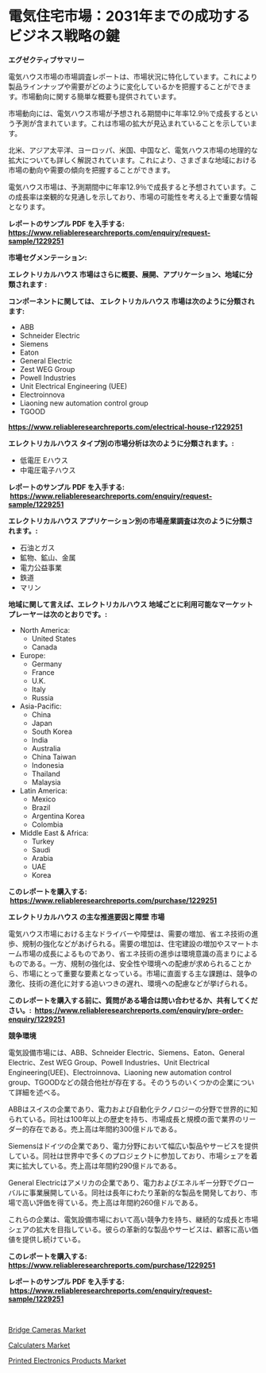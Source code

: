 <p><h1>電気住宅市場：2031年までの成功するビジネス戦略の鍵</h1></p><p><strong>エグゼクティブサマリー</strong></p>
<p><p>電気ハウス市場の市場調査レポートは、市場状況に特化しています。これにより製品ラインナップや需要がどのように変化しているかを把握することができます。市場動向に関する簡単な概要も提供されています。</p><p>市場動向には、電気ハウス市場が予想される期間中に年率12.9％で成長するという予測が含まれています。これは市場の拡大が見込まれていることを示しています。</p><p>北米、アジア太平洋、ヨーロッパ、米国、中国など、電気ハウス市場の地理的な拡大についても詳しく解説されています。これにより、さまざまな地域における市場の動向や需要の傾向を把握することができます。</p><p>電気ハウス市場は、予測期間中に年率12.9％で成長すると予想されています。この成長率は楽観的な見通しを示しており、市場の可能性を考える上で重要な情報となります。</p></p>
<p><strong>レポートのサンプル PDF を入手する: <a href="https://www.reliableresearchreports.com/enquiry/request-sample/1229251">https://www.reliableresearchreports.com/enquiry/request-sample/1229251</a></strong></p>
<p><strong>市場セグメンテーション:</strong></p>
<p><strong> エレクトリカルハウス 市場はさらに概要、展開、アプリケーション、地域に分類されます :</strong></p>
<p><strong>コンポーネントに関しては、 エレクトリカルハウス 市場は次のように分類されます: &nbsp;</strong></p>
<p><ul><li>ABB</li><li>Schneider Electric</li><li>Siemens</li><li>Eaton</li><li>General Electric</li><li>Zest WEG Group</li><li>Powell Industries</li><li>Unit Electrical Engineering (UEE)</li><li>Electroinnova</li><li>Liaoning new automation control group</li><li>TGOOD</li></ul></p>
<p><strong><a href="https://www.reliableresearchreports.com/electrical-house-r1229251">https://www.reliableresearchreports.com/electrical-house-r1229251</a></strong></p>
<p><strong> エレクトリカルハウス タイプ別の市場分析は次のように分類されます。:</strong></p>
<p><ul><li>低電圧 Eハウス</li><li>中電圧電子ハウス</li></ul></p>
<p><strong>レポートのサンプル PDF を入手する: &nbsp;<a href="https://www.reliableresearchreports.com/enquiry/request-sample/1229251">https://www.reliableresearchreports.com/enquiry/request-sample/1229251</a></strong></p>
<p><strong> エレクトリカルハウス アプリケーション別の市場産業調査は次のように分類されます。:</strong></p>
<p><ul><li>石油とガス</li><li>鉱物、鉱山、金属</li><li>電力公益事業</li><li>鉄道</li><li>マリン</li></ul></p>
<p><strong>地域に関して言えば、エレクトリカルハウス 地域ごとに利用可能なマーケットプレーヤーは次のとおりです。:</strong></p>
<p><ul>
    <li>
        North America:
        <ul>
            <li>United States</li>
            <li>Canada</li>
        </ul>
    </li>
    <li>
        Europe:
        <ul>
            <li>Germany</li>
            <li>France</li>
            <li>U.K.</li>
            <li>Italy</li>
            <li>Russia</li>
        </ul>
    </li>
    <li>
        Asia-Pacific:
        <ul>
            <li>China</li>
            <li>Japan</li>
            <li>South Korea</li>
            <li>India</li>
            <li>Australia</li>
            <li>China Taiwan</li>
            <li>Indonesia</li>
            <li>Thailand</li>
            <li>Malaysia</li>
        </ul>
    </li>
    <li>
        Latin America:
        <ul>
            <li>Mexico</li>
            <li>Brazil</li>
            <li>Argentina Korea</li>
            <li>Colombia</li>
        </ul>
    </li>
    <li>
        Middle East & Africa:
        <ul>
            <li>Turkey</li>
            <li>Saudi</li>
            <li>Arabia</li>
            <li>UAE</li>
            <li>Korea</li>
        </ul>
    </li>
    </ul></p>
<p><strong>このレポートを購入する: &nbsp;<a href="https://www.reliableresearchreports.com/purchase/1229251">https://www.reliableresearchreports.com/purchase/1229251</a></strong></p>
<p><strong>エレクトリカルハウス の主な推進要因と障壁 市場</strong></p>
<p><p>電気ハウス市場における主なドライバーや障壁は、需要の増加、省エネ技術の進歩、規制の強化などがあげられる。需要の増加は、住宅建設の増加やスマートホーム市場の成長によるものであり、省エネ技術の進歩は環境意識の高まりによるものである。一方、規制の強化は、安全性や環境への配慮が求められることから、市場にとって重要な要素となっている。市場に直面する主な課題は、競争の激化、技術の進化に対する追いつきの遅れ、環境への配慮などが挙げられる。</p></p>
<p><strong>このレポートを購入する前に、質問がある場合は問い合わせるか、共有してください。:&nbsp; <a href="https://www.reliableresearchreports.com/enquiry/pre-order-enquiry/1229251">https://www.reliableresearchreports.com/enquiry/pre-order-enquiry/1229251</a></strong></p>
<p><strong>競争環境</strong></p>
<p><p>電気設備市場には、ABB、Schneider Electric、Siemens、Eaton、General Electric、Zest WEG Group、Powell Industries、Unit Electrical Engineering(UEE)、Electroinnova、Liaoning new automation control group、TGOODなどの競合他社が存在する。そのうちのいくつかの企業について詳細を述べる。</p><p>ABBはスイスの企業であり、電力および自動化テクノロジーの分野で世界的に知られている。同社は100年以上の歴史を持ち、市場成長と規模の面で業界のリーダー的存在である。売上高は年間約300億ドルである。</p><p>Siemensはドイツの企業であり、電力分野において幅広い製品やサービスを提供している。同社は世界中で多くのプロジェクトに参加しており、市場シェアを着実に拡大している。売上高は年間約290億ドルである。</p><p>General Electricはアメリカの企業であり、電力およびエネルギー分野でグローバルに事業展開している。同社は長年にわたり革新的な製品を開発しており、市場で高い評価を得ている。売上高は年間約260億ドルである。</p><p>これらの企業は、電気設備市場において高い競争力を持ち、継続的な成長と市場シェアの拡大を目指している。彼らの革新的な製品やサービスは、顧客に高い価値を提供し続けている。</p></p>
<p><strong>このレポートを購入する: &nbsp; <a href="https://www.reliableresearchreports.com/purchase/1229251">https://www.reliableresearchreports.com/purchase/1229251</a></strong></p>
<p><strong>レポートのサンプル PDF を入手する: &nbsp;<a href="https://www.reliableresearchreports.com/enquiry/request-sample/1229251">https://www.reliableresearchreports.com/enquiry/request-sample/1229251</a></strong><strong></strong></p>
<p>&nbsp;</p>
<p><p><a href="https://lydian-appliance-61d.notion.site/Bridge-Cameras-Market-Size-CAGR-Trends-2024-2030-941c573f5bd54deabe4ea6cf93fcecb9">Bridge Cameras Market</a></p><p><a href="https://forested-sushi-9b0.notion.site/Calculaters-Market-Analysis-Its-CAGR-Market-Segmentation-and-Global-Industry-Overview-5edd753b19e045858d336f741f876f07">Calculaters Market</a></p><p><a href="https://github.com/Chiragrp22/Market-Research-Report-List-4/blob/main/printed-electronics-products-market.md">Printed Electronics Products Market</a></p></p>